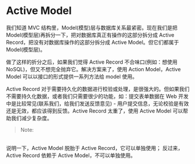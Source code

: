 # Active Model

我们知道 MVC 结构里，Model(模型)层与数据库关系最紧密。现在我们是把 Model(模型层)再拆分一下，把对数据库真正有操作的这部分拆分成 Active Record，把没有对数据库操作的这部分拆分成 Active Model。但它们都属于 Model(模型层)。

做了这样的折分之后，如果我们觉得 Active Record 不合味口(例如：想使用 NoSQL)，但又不想完全抛弃它。解决方案来了，使用 Action Model，Active Model 可以以接口的形式提供一系列方法给 model 使用。

Active Record 对于需要持久化的数据进行校验或处理，是很强大的。但如果我们不需要持久化数据，或者我们只需要很少的功能，如：提交表单数据在 Web 开发中是比较常见(联系我们，给我们发送反馈意见) - 用户提交信息，无论校验是有效还是无效，都应该得到反馈。Active Record 太重了，使用 Active Model 可以帮助我们减少复杂度。

> Note: 
<br>
说明一下，Active Model 脱胎于 Active Record，它可以单独使用；
反过来，Active Record 依赖于 Active Model，不可以单独使用。

